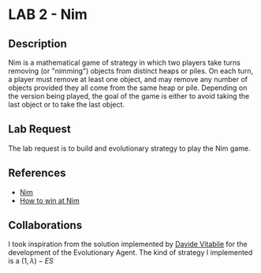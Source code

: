 # LAB 2 - Nim

## Description

Nim is a mathematical game of strategy in which two players take turns removing (or "nimming") objects from distinct heaps or piles. On each turn, a player must remove at least one object, and may remove any number of objects provided they all come from the same heap or pile. Depending on the version being played, the goal of the game is either to avoid taking the last object or to take the last object.

## Lab Request

The lab request is to build and evolutionary strategy to play the Nim game.

## References

- [Nim](https://en.wikipedia.org/wiki/Nim)
- [How to win at Nim](https://en.wikipedia.org/wiki/Nim#Proof_of_the_winning_formula)

## Collaborations

I took inspiration from the solution implemented by [Davide Vitabile](https://github.com/Vitabile/Computational-Intelligence/tree/main/lab2) for the development of the Evolutionary Agent. The kind of strategy I implemented is a $(1,\lambda)-ES$
